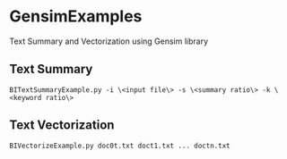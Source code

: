 # GensimExamples
Text Summary and Vectorization using Gensim library

## Text Summary
`BITextSummaryExample.py -i \<input file\> -s \<summary ratio\> -k \<keyword ratio\>`

## Text Vectorization
`BIVectorizeExample.py doc0t.txt doct1.txt ... doctn.txt`
